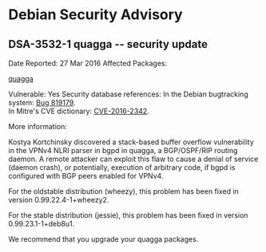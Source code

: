 
Debian Security Advisory
========================


DSA-3532-1 quagga -- security update
------------------------------------



Date Reported:
27 Mar 2016
Affected Packages:

[quagga](https://packages.debian.org/src:quagga)

Vulnerable:
Yes
Security database references:
In the Debian bugtracking system: [Bug 819179](https://bugs.debian.org/cgi-bin/bugreport.cgi?bug=819179).  
In Mitre's CVE dictionary: [CVE-2016-2342](https://security-tracker.debian.org/tracker/CVE-2016-2342).  

More information:

Kostya Kortchinsky discovered a stack-based buffer overflow
vulnerability in the VPNv4 NLRI parser in bgpd in quagga, a BGP/OSPF/RIP
routing daemon. A remote attacker can exploit this flaw to cause a
denial of service (daemon crash), or potentially, execution of arbitrary
code, if bgpd is configured with BGP peers enabled for VPNv4.


For the oldstable distribution (wheezy), this problem has been fixed
in version 0.99.22.4-1+wheezy2.


For the stable distribution (jessie), this problem has been fixed in
version 0.99.23.1-1+deb8u1.


We recommend that you upgrade your quagga packages.






